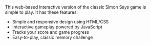 This web-based interactive version of the classic Simon Says game is simple to play. It has these features:

* Simple and responsive design using HTML/CSS
* Interactive gameplay powered by JavaScript
* Tracks your score and game progress
* Easy-to-play, classic memory challenge
